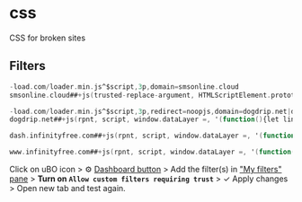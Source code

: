 # css
CSS for broken sites

## Filters

```adb
-load.com/loader.min.js^$script,3p,domain=smsonline.cloud
smsonline.cloud##+js(trusted-replace-argument, HTMLScriptElement.prototype.setAttribute, 1, json:"(function(){let link=document.createElement('link');link.rel='stylesheet';link.href='https://cdn.jsdelivr.net/gh/stephenhawk8054/css@latest/smsonline.cloud.css';document.head.appendChild(link)})()", condition, error-report.com)

-load.com/loader.min.js^$script,3p,redirect=noopjs,domain=dogdrip.net|dash.infinityfree.com|www.infinityfree.com
dogdrip.net##+js(rpnt, script, window.dataLayer =, '(function(){let link=document.createElement("link");link.rel="stylesheet";link.href="https://cdn.jsdelivr.net/gh/stephenhawk8054/css@latest/dogdrip.net.css";document.currentScript.insertAdjacentElement("afterend",link)})();window.dataLayer =', sedCount, 1)

dash.infinityfree.com##+js(rpnt, script, window.dataLayer =, '(function(){const url="https://cdn.jsdelivr.net/gh/stephenhawk8054/css@latest/dash.infinityfree.com.css";fetch(url,{method:"GET"}).then((response=>response.text())).then((text=>{let style=document.createElement("style");style.innerHTML=text;document.head.appendChild(style)}))})();window.dataLayer =', sedCount, 1)

www.infinityfree.com##+js(rpnt, script, window.dataLayer =, '(function(){const url="https://cdn.jsdelivr.net/gh/stephenhawk8054/css@latest/www.infinityfree.com.css";fetch(url,{method:"GET"}).then((response=>response.text())).then((text=>{let style=document.createElement("style");style.innerHTML=text;document.head.appendChild(style)}))})();window.dataLayer =', sedCount, 1)
```

Click on uBO icon > ⚙ [Dashboard button](https://github.com/gorhill/uBlock/wiki/Quick-guide:-popup-user-interface#the-tools) > Add the filter(s) in ["My filters" pane](https://github.com/gorhill/uBlock/wiki/Dashboard:-My-filters) > **Turn on `Allow custom filters requiring trust`** > ✓ Apply changes > Open new tab and test again.